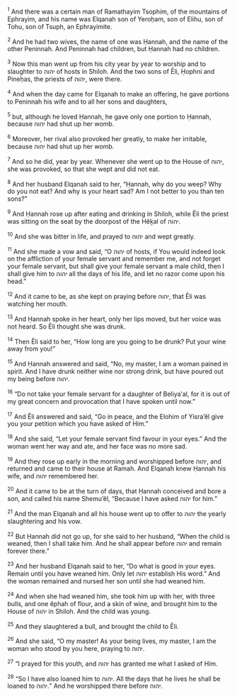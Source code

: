 <sup>1</sup> And there was a certain man of Ramathayim Tsophim, of the mountains of Ephrayim, and his name was Elqanah son of Yeroḥam, son of Elihu, son of Tohu, son of Tsuph, an Ephrayimite.

<sup>2</sup> And he had two wives, the name of one was Ḥannah, and the name of the other Peninnah. And Peninnah had children, but Ḥannah had no children.

<sup>3</sup> Now this man went up from his city year by year to worship and to slaughter to יהוה of hosts in Shiloh. And the two sons of Ĕli, Ḥophni and Pineḥas, the priests of יהוה, were there.

<sup>4</sup> And when the day came for Elqanah to make an offering, he gave portions to Peninnah his wife and to all her sons and daughters,

<sup>5</sup> but, although he loved Ḥannah, he gave only one portion to Ḥannah, because יהוה had shut up her womb.

<sup>6</sup> Moreover, her rival also provoked her greatly, to make her irritable, because יהוה had shut up her womb.

<sup>7</sup> And so he did, year by year. Whenever she went up to the House of יהוה, she was provoked, so that she wept and did not eat.

<sup>8</sup> And her husband Elqanah said to her, “Ḥannah, why do you weep? Why do you not eat? And why is your heart sad? Am I not better to you than ten sons?”

<sup>9</sup> And Ḥannah rose up after eating and drinking in Shiloh, while Ĕli the priest was sitting on the seat by the doorpost of the Hĕḵal of יהוה.

<sup>10</sup> And she was bitter in life, and prayed to יהוה and wept greatly.

<sup>11</sup> And she made a vow and said, “O יהוה of hosts, if You would indeed look on the affliction of your female servant and remember me, and not forget your female servant, but shall give your female servant a male child, then I shall give him to יהוה all the days of his life, and let no razor come upon his head.”

<sup>12</sup> And it came to be, as she kept on praying before יהוה, that Ĕli was watching her mouth.

<sup>13</sup> And Ḥannah spoke in her heart, only her lips moved, but her voice was not heard. So Ĕli thought she was drunk.

<sup>14</sup> Then Ĕli said to her, “How long are you going to be drunk? Put your wine away from you!”

<sup>15</sup> And Ḥannah answered and said, “No, my master, I am a woman pained in spirit. And I have drunk neither wine nor strong drink, but have poured out my being before יהוה.

<sup>16</sup> “Do not take your female servant for a daughter of Beliya‛al, for it is out of my great concern and provocation that I have spoken until now.”

<sup>17</sup> And Ĕli answered and said, “Go in peace, and the Elohim of Yisra’ĕl give you your petition which you have asked of Him.”

<sup>18</sup> And she said, “Let your female servant find favour in your eyes.” And the woman went her way and ate, and her face was no more sad.

<sup>19</sup> And they rose up early in the morning and worshipped before יהוה, and returned and came to their house at Ramah. And Elqanah knew Ḥannah his wife, and יהוה remembered her.

<sup>20</sup> And it came to be at the turn of days, that Ḥannah conceived and bore a son, and called his name Shemu’ĕl, “Because I have asked יהוה for him.”

<sup>21</sup> And the man Elqanah and all his house went up to offer to יהוה the yearly slaughtering and his vow.

<sup>22</sup> But Ḥannah did not go up, for she said to her husband, “When the child is weaned, then I shall take him. And he shall appear before יהוה and remain forever there.”

<sup>23</sup> And her husband Elqanah said to her, “Do what is good in your eyes. Remain until you have weaned him. Only let יהוה establish His word.” And the woman remained and nursed her son until she had weaned him.

<sup>24</sup> And when she had weaned him, she took him up with her, with three bulls, and one ĕphah of flour, and a skin of wine, and brought him to the House of יהוה in Shiloh. And the child was young.

<sup>25</sup> And they slaughtered a bull, and brought the child to Ĕli.

<sup>26</sup> And she said, “O my master! As your being lives, my master, I am the woman who stood by you here, praying to יהוה.

<sup>27</sup> “I prayed for this youth, and יהוה has granted me what I asked of Him.

<sup>28</sup> “So I have also loaned him to יהוה. All the days that he lives he shall be loaned to יהוה.” And he worshipped there before יהוה.

